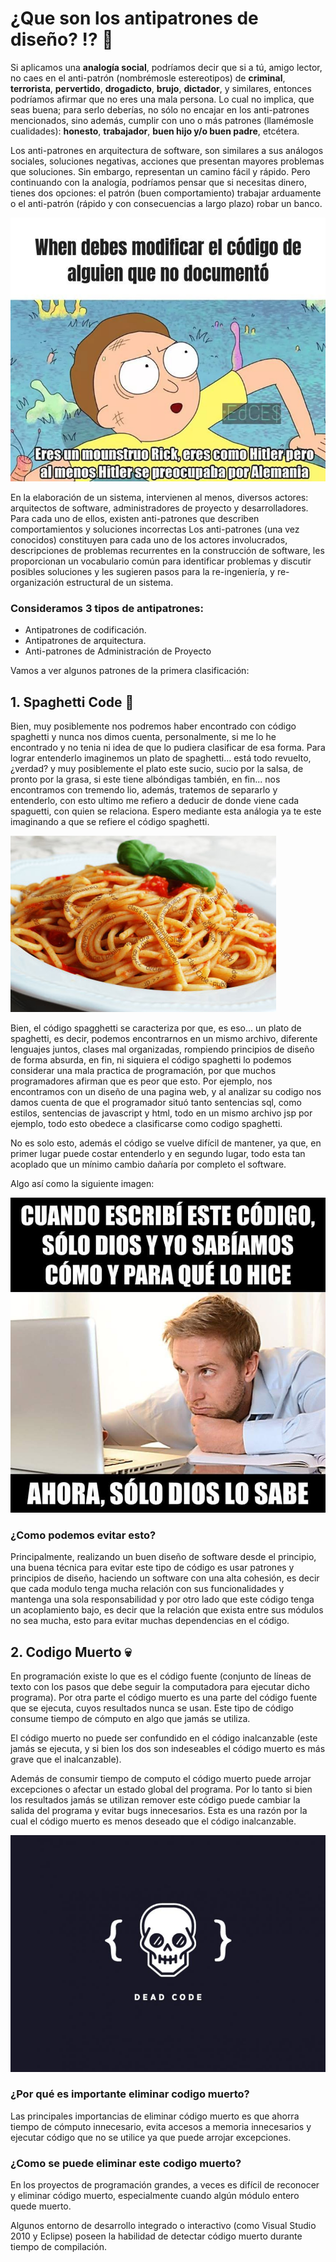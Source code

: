 # ¿Que son los antipatrones de diseño? :interrobang: :ghost:

Si aplicamos una **analogía social**, podríamos decir que si a tú, amigo lector, no caes en el anti-patrón (nombrémosle estereotipos) de **criminal**, **terrorista**, **pervertido**, **drogadicto**, **brujo**, **dictador**, y similares, entonces podríamos afirmar que no eres una mala persona. Lo cual no implica, que seas buena; para serlo deberías, no sólo no encajar en los anti-patrones mencionados, sino además, cumplir con uno o más patrones (llamémosle cualidades): **honesto**, **trabajador**, **buen hijo y/o buen padre**, etcétera.

Los anti-patrones en arquitectura de software, son similares a sus análogos sociales, soluciones negativas, acciones que presentan mayores problemas que soluciones. Sin embargo, representan un camino fácil y rápido. Pero continuando con la analogía, podríamos pensar que si necesitas dinero, tienes dos opciones: el patrón (buen comportamiento) trabajar arduamente o el anti-patrón (rápido y con consecuencias a largo plazo) robar un banco.

![morty](images/present.jpg)


En la elaboración de un sistema, intervienen al menos, diversos actores: arquitectos de software, administradores de proyecto y desarrolladores. Para cada uno de ellos, existen anti-patrones que describen comportamientos y soluciones incorrectas Los anti-patrones (una vez conocidos) constituyen para cada uno de los actores involucrados, descripciones de problemas recurrentes en la construcción de software, les proporcionan un vocabulario común para identificar problemas y discutir posibles soluciones y les sugieren pasos para la re-ingeniería, y re-organización estructural de un sistema.

### Consideramos 3 tipos de antipatrones: 
- Antipatrones de codificación.
- Antipatrones de arquitectura.
- Anti-patrones de Administración de Proyecto

Vamos a ver algunos patrones de la primera clasificación:
## 1.  Spaghetti Code :spaghetti:
Bien, muy posiblemente nos podremos haber encontrado con código spaghetti y nunca nos dimos cuenta, personalmente, si me lo he encontrado y no tenia ni idea de que lo pudiera clasificar de esa forma. Para lograr entenderlo imaginemos un plato de spaghetti... está todo revuelto, ¿verdad? y muy posiblemente el plato este sucio, sucio por la salsa, de pronto por la grasa, si este tiene albóndigas también, en fin... nos encontramos con tremendo lio, además, tratemos de separarlo y entenderlo, con esto ultimo me refiero a deducir de donde viene cada spaguetti, con quien se relaciona. Espero mediante esta análogia ya te este imaginando a que se refiere el código spaghetti.

![morty](images/spa.jpg)

Bien, el código spagghetti se caracteriza por que, es eso... un plato de spaghetti, es decir, podemos encontrarnos en un mismo archivo, diferente lenguajes juntos, clases mal organizadas, rompiendo principios de diseño de forma absurda, en fin, ni siquiera el código spaghetti lo podemos considerar una mala practica de programación, por que muchos programadores afirman que es peor que esto. Por ejemplo, nos encontramos con un diseño de una pagina web, y al analizar su codigo nos damos cuenta de que el programador situó tanto sentencias sql, como estilos, sentencias de javascript y html, todo en un mismo archivo jsp por ejemplo, todo esto obedece a clasificarse como codigo spaghetti.

No es solo esto, además el código se vuelve difícil de mantener, ya que, en primer lugar puede costar entenderlo y en segundo lugar, todo esta tan acoplado que un mínimo cambio dañaría por completo el software.

Algo así como la siguiente imagen:

![morty](images/spa2.jpg)

### ¿Como podemos evitar esto?

Principalmente, realizando un buen diseño de software desde el principio, una buena técnica para evitar este tipo de código es usar patrones y principios de diseño, haciendo un software con una alta cohesión, es decir que cada modulo tenga mucha relación con sus funcionalidades y mantenga una sola responsabilidad y por otro lado que este código tenga un acoplamiento bajo, es decir que la relación que exista entre sus módulos no sea mucha, esto para evitar muchas dependencias en el código.

## 2. Codigo Muerto :skull:

En programación existe lo que es el código fuente (conjunto de líneas de texto con los pasos que debe seguir la computadora para ejecutar dicho programa). Por otra parte el código muerto es una parte del código fuente que se ejecuta, cuyos resultados nunca se usan. Este tipo de código consume tiempo de cómputo en algo que jamás se utiliza.

El código muerto no puede ser confundido en el código inalcanzable (este jamás se ejecuta, y si bien los dos son indeseables el código muerto es más grave que el inalcanzable).

Además de consumir tiempo de computo el código muerto puede arrojar excepciones o afectar un estado global del programa. Por lo tanto si bien los resultados jamás se utilizan remover este código puede cambiar la salida del programa y evitar bugs innecesarios. Esta es una razón por la cual el código muerto es menos deseado que el código inalcanzable.

![dc](images/dc.jpg)

### ¿Por qué es importante eliminar codigo muerto?

Las principales importancias de eliminar código muerto es que ahorra tiempo de cómputo innecesario, evita accesos a memoria innecesarios y ejecutar código que no se utilice ya que puede arrojar excepciones.

### ¿Como se puede eliminar este codigo muerto?

En los proyectos de programación grandes, a veces es difícil de reconocer y eliminar código muerto, especialmente cuando algún módulo entero quede muerto.

Algunos entorno de desarrollo integrado o interactivo (como Visual Studio 2010 y Eclipse) poseen la habilidad de detectar código muerto durante tiempo de compilación.
